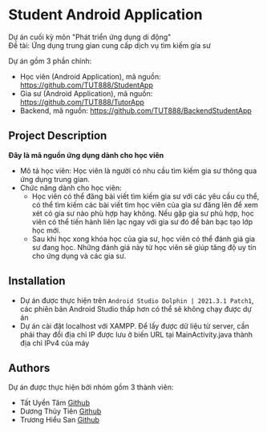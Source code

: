 # Student Android Application
Dự án cuối kỳ môn "Phát triển ứng dụng di động"<br>
Đề tài: Ứng dụng trung gian cung cấp dịch vụ tìm kiếm gia sư <br>

Dự án gồm 3 phần chính: <br>
- Học viên (Android Application), mã nguồn: https://github.com/TUT888/StudentApp
- Gia sư (Android Application), mã nguồn: https://github.com/TUT888/TutorApp
- Backend, mã nguồn: https://github.com/TUT888/BackendStudentApp

## Project Description
**Đây là mã nguồn ứng dụng dành cho học viên** <br>
- Mô tả học viên: Học viên là người có nhu cầu tìm kiếm gia sư thông qua ứng dụng trung gian. 
- Chức năng dành cho học viên: 
  - Học viên có thể đăng bài viết tìm kiếm gia sư với các yêu cầu cụ thể, có thể tìm kiếm các bài viết tìm học viên của gia sư đăng lên để xem xét có gia sư nào phù hợp hay không. Nếu gặp gia sư phù hợp, học viên có thể tiến hành liên lạc ngay với gia sư đó để bàn bạc tạo lớp học mới. <br>
  - Sau khi học xong khóa học của gia sư, học viên có thể đánh giá gia sư đang học. Những đánh giá này từ học viên sẽ giúp tăng độ uy tín cho ứng dụng và các gia sư. <br>

## Installation
- Dự án được thực hiện trên `Android Studio Dolphin | 2021.3.1 Patch1`, các phiên bản Android Studio thấp hơn có thể sẽ không chạy được dự án
- Dự án cài đặt localhost với XAMPP. Để lấy được dữ liệu từ server, cần phải thay đổi địa chỉ IP được lưu ở biến URL tại MainActivity.java thành địa chỉ IPv4 của máy

## Authors
Dự án được thực hiện bởi nhóm gồm 3 thành viên:
- Tất Uyển Tâm [Github](https://github.com/TUT888)
- Dương Thủy Tiên [Github](https://github.com/tienduong-21)
- Trương Hiểu San [Github](https://github.com/hs0512)
